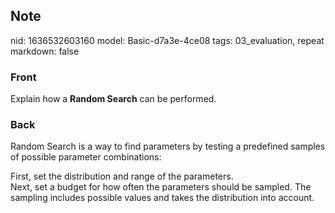 ## Note
nid: 1636532603160
model: Basic-d7a3e-4ce08
tags: 03_evaluation, repeat
markdown: false

### Front
Explain how a <b>Random Search</b> can be performed.

### Back
Random Search is a way to find parameters by testing a predefined
samples of possible parameter combinations:
<div>
  First, set the distribution and range of the parameters.
</div>
<div>
  Next, set a budget for how often the parameters should be
  sampled. The sampling includes possible values and takes the
  distribution into account.
</div>
